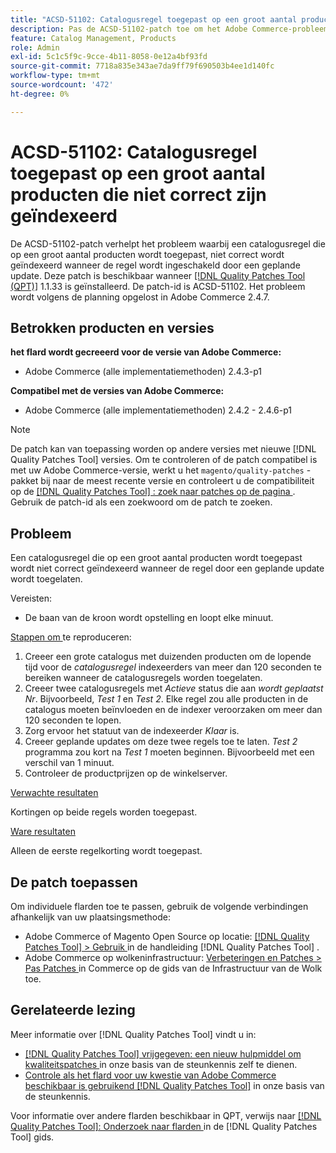 ```yaml
---
title: "ACSD-51102: Catalogusregel toegepast op een groot aantal producten die niet correct zijn geïndexeerd"
description: Pas de ACSD-51102-patch toe om het Adobe Commerce-probleem op te lossen waarbij een catalogusregel die wordt toegepast op een groot aantal producten niet correct wordt geïndexeerd wanneer de regel wordt ingeschakeld door een geplande update.
feature: Catalog Management, Products
role: Admin
exl-id: 5c1c5f9c-9cce-4b11-8058-0e12a4bf93fd
source-git-commit: 7718a835e343ae7da9ff79f690503b4ee1d140fc
workflow-type: tm+mt
source-wordcount: '472'
ht-degree: 0%

---
```


# ACSD-51102: Catalogusregel toegepast op een groot aantal producten die niet correct zijn geïndexeerd

De ACSD-51102-patch verhelpt het probleem waarbij een catalogusregel die op een groot aantal producten wordt toegepast, niet correct wordt geïndexeerd wanneer de regel wordt ingeschakeld door een geplande update. Deze patch is beschikbaar wanneer [[!DNL Quality Patches Tool (QPT)]](/help/announcements/adobe-commerce-announcements/magento-quality-patches-released-new-tool-to-self-serve-quality-patches.md) 1.1.33 is geïnstalleerd. De patch-id is ACSD-51102. Het probleem wordt volgens de planning opgelost in Adobe Commerce 2.4.7.

## Betrokken producten en versies

**het flard wordt gecreeerd voor de versie van Adobe Commerce:**

* Adobe Commerce (alle implementatiemethoden) 2.4.3-p1

**Compatibel met de versies van Adobe Commerce:**

* Adobe Commerce (alle implementatiemethoden) 2.4.2 - 2.4.6-p1

>[!NOTE]
>
>De patch kan van toepassing worden op andere versies met nieuwe [!DNL Quality Patches Tool] versies. Om te controleren of de patch compatibel is met uw Adobe Commerce-versie, werkt u het `magento/quality-patches` -pakket bij naar de meest recente versie en controleert u de compatibiliteit op de [[!DNL Quality Patches Tool] : zoek naar patches op de pagina ](https://experienceleague.adobe.com/tools/commerce-quality-patches/index.html) . Gebruik de patch-id als een zoekwoord om de patch te zoeken.

## Probleem

Een catalogusregel die op een groot aantal producten wordt toegepast wordt niet correct geïndexeerd wanneer de regel door een geplande update wordt toegelaten.

Vereisten:

* De baan van de kroon wordt opstelling en loopt elke minuut.

<u> Stappen om </u> te reproduceren:

1. Creeer een grote catalogus met duizenden producten om de lopende tijd voor de *catalogusregel* indexeerders van meer dan 120 seconden te bereiken wanneer de catalogusregels worden toegelaten.
2. Creeer twee catalogusregels met *Actieve* status die aan *wordt geplaatst Nr*.  Bijvoorbeeld, *Test 1* en *Test 2*. Elke regel zou alle producten in de catalogus moeten beïnvloeden en de indexer veroorzaken om meer dan 120 seconden te lopen.
3. Zorg ervoor het statuut van de indexeerder *Klaar* is.
4. Creeer geplande updates om deze twee regels toe te laten. *Test 2* programma zou kort na *Test 1* moeten beginnen. Bijvoorbeeld met een verschil van 1 minuut.
5. Controleer de productprijzen op de winkelserver.

<u> Verwachte resultaten </u>

Kortingen op beide regels worden toegepast.

<u> Ware resultaten </u>

Alleen de eerste regelkorting wordt toegepast.

## De patch toepassen

Om individuele flarden toe te passen, gebruik de volgende verbindingen afhankelijk van uw plaatsingsmethode:

* Adobe Commerce of Magento Open Source op locatie: [[!DNL Quality Patches Tool]  > Gebruik ](<https://experienceleague.adobe.com/docs/commerce-operations/tools/quality-patches-tool/usage.html>) in de handleiding [!DNL Quality Patches Tool] .
* Adobe Commerce op wolkeninfrastructuur: [ Verbeteringen en Patches > Pas Patches ](https://experienceleague.adobe.com/docs/commerce-cloud-service/user-guide/develop/upgrade/apply-patches.html) in Commerce op de gids van de Infrastructuur van de Wolk toe.

## Gerelateerde lezing

Meer informatie over [!DNL Quality Patches Tool] vindt u in:

* [[!DNL Quality Patches Tool]  vrijgegeven: een nieuw hulpmiddel om kwaliteitspatches ](/help/announcements/adobe-commerce-announcements/magento-quality-patches-released-new-tool-to-self-serve-quality-patches.md) in onze basis van de steunkennis zelf te dienen.
* [ Controle als het flard voor uw kwestie van Adobe Commerce beschikbaar is gebruikend  [!DNL Quality Patches Tool]](/help/support-tools/patches-available-in-qpt-tool/check-patch-for-magento-issue-with-magento-quality-patches.md) in onze basis van de steunkennis.

Voor informatie over andere flarden beschikbaar in QPT, verwijs naar [[!DNL Quality Patches Tool]: Onderzoek naar flarden ](<https://experienceleague.adobe.com/tools/commerce-quality-patches/index.html>) in de [!DNL Quality Patches Tool] gids.
